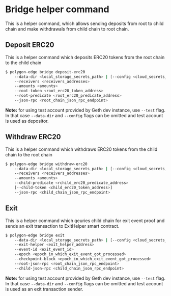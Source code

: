 # Bridge helper command

This is a helper command, which allows sending deposits from root to child chain and make withdrawals from child chain to root chain.

## Deposit ERC20
This is a helper command which deposits ERC20 tokens from the root chain to the child chain

```bash
$ polygon-edge bridge deposit-erc20
    --data-dir <local_storage_secrets_path> | [--config <cloud_secrets_manager_config_path>]
    --receivers <receivers_addresses>
    --amounts <amounts>
    --root-token <root_erc20_token_address>
    --root-predicate <root_erc20_predicate_address>
    --json-rpc <root_chain_json_rpc_endpoint>
```

**Note:** for using test account provided by Geth dev instance, use `--test` flag. In that case `--data-dir` and `--config` flags can be omitted and test account is used as depositor.

## Withdraw ERC20
This is a helper command which withdraws ERC20 tokens from the child chain to the root chain

```bash
$ polygon-edge bridge withdraw-erc20
    --data-dir <local_storage_secrets_path> | [--config <cloud_secrets_manager_config_path>]
    --receivers <receivers_addresses>
    --amounts <amounts>
    --child-predicate <rchild_erc20_predicate_address>
    [--child-token <child_erc20_token_address>]
    --json-rpc <child_chain_json_rpc_endpoint>
```

## Exit
This is a helper command which qeuries child chain for exit event proof and sends an exit transaction to ExitHelper smart contract.

```bash
$ polygon-edge bridge exit
    --data-dir <local_storage_secrets_path> | [--config <cloud_secrets_manager_config_path>]
    --exit-helper <exit_helper_address>
    --event-id <exit_event_id>
    --epoch <epoch_in_which_exit_event_got_processed>
    --checkpoint-block <epoch_in_which_exit_event_got_processed>
    --root-json-rpc <root_chain_json_rpc_endpoint>
    --child-json-rpc <child_chain_json_rpc_endpoint>
```

**Note:** for using test account provided by Geth dev instance, use `--test` flag. In that case `--data-dir` and `--config` flags can be omitted and test account is used as an exit transaction sender.
